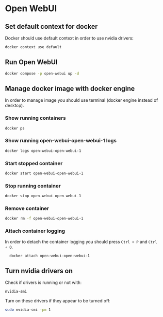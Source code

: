 # Open WebUI

## Set default context for docker

Docker should use default context in order to use nvidia drivers:

```bash
docker context use default
```

## Run Open WebUI

```bash
docker compose -p open-webui up -d
```

## Manage docker image with docker engine

In order to manage image you should use terminal (docker engine instead of desktop).

### Show running containers

```bash
docker ps
```

### Show running open-webui-open-webui-1 logs

```bash
docker logs open-webui-open-webui-1
```

### Start stopped container

```bash
docker start open-webui-open-webui-1
```

### Stop running container

```bash
docker stop open-webui-open-webui-1
```

### Remove container

```bash
docker rm -f open-webui-open-webui-1
```

### Attach container logging

In order to detach the container logging you should press `Ctrl + P` and `Ctrl + Q`.

```bash
  docker attach open-webui-open-webui-1
```

## Turn nvidia drivers on

Check if drivers is running or not with:

```bash
nvidia-smi
```

Turn on these drivers if they appear to be turned off:

```bash
sudo nvidia-smi -pm 1
```
